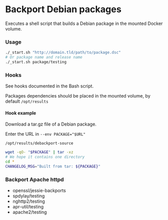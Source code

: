 # Backport Debian packages

Executes a shell script that builds a Debian package in the mounted Docker volume.

### Usage

```bash
./_start.sh "http://domain.tld/path/to/package.dsc"
# Or package name and release name
./_start.sh package/testing
```

### Hooks

See hooks documented in the Bash script.

Packages dependencies should be placed in the mounted volume, by default `/opt/results`

#### Hook example

Download a tar.gz file of a Debian package.

Enter the URL in `--env PACKAGE="$URL"`

`/opt/results/debackport-source`

```bash
wget -qO- "$PACKAGE" | tar -xz
# We hope it contains one directory
cd *
CHANGELOG_MSG="Built from tar: ${PACKAGE}"
```

### Backport Apache httpd

- openssl/jessie-backports
- spdylay/testing
- nghttp2/testing
- apr-util/testing
- apache2/testing
